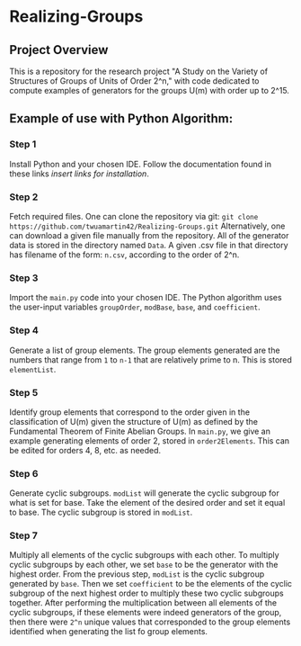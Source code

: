 # Realizing-Groups

## Project Overview
This is a repository for the research project "A Study on the Variety of Structures of Groups of Units of Order 2^n," 
with code dedicated to compute examples of generators for the groups U(m) with order up to 2^15.

## Example of use with Python Algorithm:
### Step 1
Install Python and your chosen IDE. Follow the documentation found in these links *insert links for installation*. 
### Step 2
Fetch required files. One can clone the repository via git:
`git clone https://github.com/twuamartin42/Realizing-Groups.git`
Alternatively, one can download a given file manually from the repository. 
All of the generator data is stored in the directory named `Data`.
A given .csv file in that directory has filename of the form:
`n.csv`, according to the order of 2^n. 
### Step 3
Import the `main.py` code into your chosen IDE. The Python algorithm uses the user-input variables `groupOrder`, `modBase`, `base`, and `coefficient`.
### Step 4
Generate a list of group elements.
The group elements generated are the numbers that range from `1` to `n-1` that are relatively prime to n.
This is stored `elementList`.
### Step 5
Identify group elements that correspond to the order given in the classification of U(m) given the structure of U(m) as defined by the Fundamental Theorem of Finite Abelian Groups. 
In `main.py`, we give an example generating elements of order 2, stored in `order2Elements`. This can be edited for orders 4, 8, etc. as needed. 
### Step 6
Generate cyclic subgroups.
`modList` will generate the cyclic subgroup for what is set for base. Take the element of the desired order and set it equal to base. 
The cyclic subgroup is stored in `modList`.
### Step 7
Multiply all elements of the cyclic subgroups with each other. 
To multiply cyclic subgroups by each other, we set `base` to be the generator with the highest order. From the previous step, `modList` is the cyclic subgroup generated by `base`. Then we set `coefficient` to be the elements of the cyclic subgroup of the next highest order to multiply these two cyclic subgroups together. After performing the multiplication between all elements of the cyclic subgroups, if these elements were indeed generators of the group, then there were `2^n` unique values that corresponded to the group elements identified when generating the list fo group elements.
